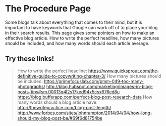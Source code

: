 The Procedure Page
==================

Some blogs talk about everything that comes to their mind, but it is important to have keywords that Google can work off of to place your blog in their search results.
This page gives some pointers on how to make an effective blog article. How to write the perfect headline, how many pictures should be included, and how many words should each article average.  

Try these links!
----------------

> How to write the perfect headline:
> https://www.quicksprout.com/the-definitive-guide-to-copywriting-chapter-3/
> How many pictures should be included:
>  https://primefocuslab.com/pmm-049-too-many-photographs/
>  http://blog.hubspot.com/marketing/images-in-blog-posts-tips#sm.00013q4l2s17ked94x5csx676ed8u 
>  https://blog.bufferapp.com/perfect-blog-post-research-data 
> How many words should a blog article have: 
> http://thewritepractice.com/blog-post-length/  
> http://www.forbes.com/sites/johnrampton/2014/04/04/how-long-should-my-blog-post-be/#69f6d81754be 
